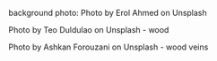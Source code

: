 



background photo: 
Photo by Erol Ahmed on Unsplash

Photo by Teo Duldulao on Unsplash - wood

Photo by Ashkan Forouzani on Unsplash - wood veins

